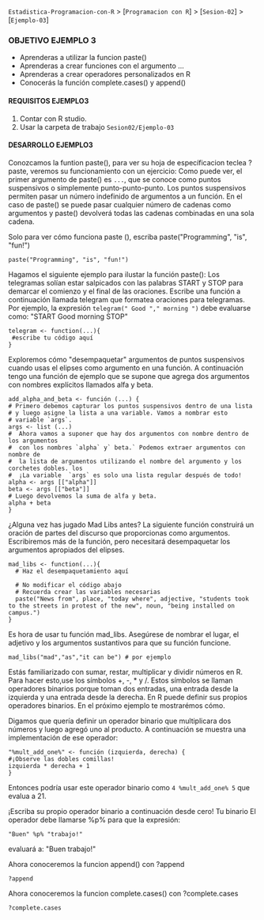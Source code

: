 `Estadistica-Programacion-con-R` > [`Programacion con R`] > [`Sesion-02`] > [`Ejemplo-03`] 

### OBJETIVO EJEMPLO 3
- Aprenderas a utilizar la funcion paste()
- Aprenderas a crear funciones con el argumento ...
- Aprenderas a crear operadores personalizados en R
- Conocerás la función complete.cases() y append()

#### REQUISITOS EJEMPLO3
1. Contar con R studio.
1. Usar la carpeta de trabajo `Sesion02/Ejemplo-03`

#### DESARROLLO EJEMPLO3

Conozcamos la funtion paste(), para ver su hoja de específicacion teclea ?paste, veremos su funcionamiento con un ejercicio:
Como puede ver, el primer argumento de paste() es `...`, que se conoce como puntos suspensivos o simplemente punto-punto-punto. Los puntos suspensivos permiten pasar un número indefinido de argumentos a un función. En el caso de paste() se puede pasar cualquier número de cadenas como argumentos y paste() devolverá todas las cadenas combinadas en una sola cadena.

Solo para ver cómo funciona paste (), escriba paste("Programming", "is", "fun!")
```{r}
paste("Programming", "is", "fun!")
```
Hagamos el siguiente ejemplo para ilustar la función paste(): Los telegramas solían estar salpicados con las palabras START y STOP para demarcar el comienzo y el final de las oraciones. Escribe una función a continuación llamada telegram que formatea oraciones para telegramas.
Por ejemplo, la expresión `telegram(" Good "," morning ")` debe evaluarse como:
"START Good morning STOP"

```{r}
telegram <- function(...){
 #escribe tu código aquí
}
```
Exploremos cómo "desempaquetar" argumentos de puntos suspensivos cuando usas el elipses como argumento en una función. A continuación tengo una función de ejemplo que se supone que agrega dos argumentos con nombres explícitos llamados alfa y beta.
```{r}
add_alpha_and_beta <- función (...) {
# Primero debemos capturar los puntos suspensivos dentro de una lista
# y luego asigne la lista a una variable. Vamos a nombrar esto
# variable `args`.
args <- list (...)
#  Ahora vamos a suponer que hay dos argumentos con nombre dentro de los argumentos
#  con los nombres `alpha` y` beta.` Podemos extraer argumentos con nombre de
#  la lista de argumentos utilizando el nombre del argumento y los corchetes dobles. los
#  ¡La variable  `args` es solo una lista regular después de todo!
alpha <- args [["alpha"]]
beta <- args [["beta"]]
# Luego devolvemos la suma de alfa y beta. 
alpha + beta
}
```
¿Alguna vez has jugado Mad Libs antes? La siguiente función construirá un oración de partes del discurso que proporcionas como argumentos. Escribiremos más de la función, pero necesitará desempaquetar los argumentos apropiados del elipses.
```{r}
mad_libs <- function(...){
  # Haz el desempaquetamiento aquí
  
  # No modificar el código abajo
  # Recuerda crear las variables necesarias
  paste("News from", place, "today where", adjective, "students took to the streets in protest of the new", noun, "being installed on campus.")
}
```
Es hora de usar tu función mad_libs. Asegúrese de nombrar el lugar, el adjetivo y los argumentos sustantivos para que su función funcione.
```{r}
mad_libs("mad","as","it can be") # por ejemplo
```
Estás familiarizado con sumar, restar, multiplicar y dividir números en R. Para hacer esto,use los símbolos +, -, * y /. Estos símbolos se llaman operadores binarios porque toman dos entradas, una entrada desde la izquierda y una entrada desde la derecha. 
En R puede definir sus propios operadores binarios. En el próximo ejemplo te mostrarémos cómo.

Digamos que quería definir un operador binario que multiplicara dos números y luego agregó uno al producto. A continuación se muestra una implementación de ese operador:
```{r}
"%mult_add_one%" <- función (izquierda, derecha) {
#¡Observe las dobles comillas! 
izquierda * derecha + 1
}
```
Entonces podría usar este operador binario como `4 %mult_add_one% 5` que evalua a 21.

¡Escriba su propio operador binario a continuación desde cero! Tu binario El operador debe llamarse %p% para que la expresión:
```{r}
"Buen" %p% "trabajo!"
```
evaluará a: "Buen trabajo!"

Ahora conoceremos la funcion append() con ?append
```{r}
?append
```
Ahora conoceremos la funcion complete.cases() con ?complete.cases
```{r}
?complete.cases
```

